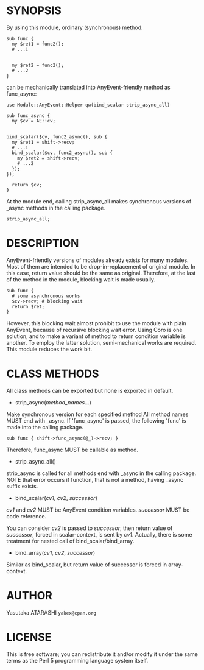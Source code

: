 # SYNOPSIS

By using this module, ordinary (synchronous) method:

    sub func {
      my $ret1 = func2();
      # ...1
    

      my $ret2 = func2();
      # ...2
    }

can be mechanically translated into AnyEvent-friendly method as func\_async:

    use Module::AnyEvent::Helper qw(bind_scalar strip_async_all)

    sub func_async {
      my $cv = AE::cv;
    

    bind_scalar($cv, func2_async(), sub {
      my $ret1 = shift->recv;
      # ...1
      bind_scalar($cv, func2_async(), sub {
        my $ret2 = shift->recv;
        # ...2
      });
    });

      return $cv;
    }

At the module end, calling strip\_async\_all makes synchronous versions of \_async methods in the calling package.

    strip_async_all;

# DESCRIPTION

AnyEvent-friendly versions of modules already exists for many modules.
Most of them are intended to be drop-in-replacement of original module.
In this case, return value should be the same as original.
Therefore, at the last of the method in the module, blocking wait is made usually.

    sub func {
      # some asynchronous works
      $cv->recv; # blocking wait
      return $ret;
    }

However, this blocking wait almost prohibit to use the module with plain AnyEvent, because of recursive blocking wait error.
Using Coro is one solution, and to make a variant of method to return condition variable is another.
To employ the latter solution, semi-mechanical works are required.
This module reduces the work bit.

# CLASS METHODS

All class methods can be exported but none is exported in default.

- strip\_async(_method\_names_...)

Make synchronous version for each specified method
All method names MUST end with \_async.
If 'func\_async' is passed, the following 'func' is made into the calling package.

    sub func { shift->func_async(@_)->recv; }

Therefore, func\_async MUST be callable as method.

- strip\_async\_all()

strip\_async is called for all methods end with \_async in the calling package.
NOTE that error occurs if function, that is not a method, having \_async suffix exists.

- bind\_scalar(_cv1_, _cv2_, _successor_)

_cv1_ and _cv2_ MUST be AnyEvent condition variables. _successor_ MUST be code reference.

You can consider _cv2_ is passed to _successor_, then return value of _successor_, forced in scalar-context, is sent by _cv1_.
Actually, there is some treatment for nested call of bind\_scalar/bind\_array.

- bind\_array(_cv1_, _cv2_, _successor_)

Similar as bind\_scalar, but return value of successor is forced in array-context.

# AUTHOR

Yasutaka ATARASHI `yakex@cpan.org`

# LICENSE

This is free software; you can redistribute it and/or modify it under
the same terms as the Perl 5 programming language system itself.
